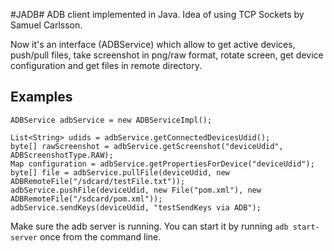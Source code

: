 #JADB#
ADB client implemented in Java. Idea of using TCP Sockets by Samuel Carlsson.

Now it's an interface (ADBService) which allow to get active devices, push/pull files, take screenshot in png/raw format, rotate screen, get device configuration and get files in remote directory.

## Examples ##

    ADBService adbService = new ADBServiceImpl();
	
	List<String> udids = adbService.getConnectedDevicesUdid();
	byte[] rawScreenshot = adbService.getScreenshot("deviceUdid", ADBScreenshotType.RAW);
	Map configuration = adbService.getPropertiesForDevice("deviceUdid");
	byte[] file = adbService.pullFile(deviceUdid, new ADBRemoteFile("/sdcard/testFile.txt"));
	adbService.pushFile(deviceUdid, new File("pom.xml"), new ADBRemoteFile("/sdcard/pom.xml"));
	adbService.sendKeys(deviceUdid, "testSendKeys via ADB");
	
	

Make sure the adb server is running. You can start it by running `adb start-server` once from the command line.
